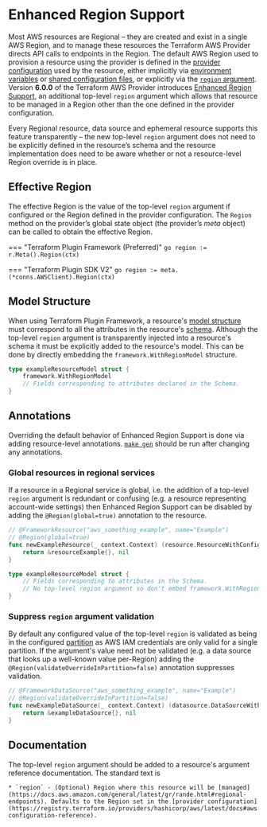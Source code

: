 # Enhanced Region Support

Most AWS resources are Regional – they are created and exist in a single AWS Region, and to manage these resources the Terraform AWS Provider directs API calls to endpoints in the Region. The default AWS Region used to provision a resource using the provider is defined in the [provider configuration](https://developer.hashicorp.com/terraform/language/providers/configuration) used by the resource, either implicitly via [environment variables](https://registry.terraform.io/providers/hashicorp/aws/latest/docs#environment-variables) or [shared configuration files](https://registry.terraform.io/providers/hashicorp/aws/latest/docs#shared-configuration-and-credentials-files), or explicitly via the [`region` argument](https://registry.terraform.io/providers/hashicorp/aws/latest/docs#region). Version **6.0.0** of the Terraform AWS Provider introduces [Enhanced Region Support]((https://registry.terraform.io/providers/hashicorp/aws/latest/docs/guides/enhanced-region-support#global-services)), an additional top-level `region` argument which allows that resource to be managed in a Region other than the one defined in the provider configuration.

Every Regional resource, data source and ephemeral resource supports this feature transparently – the new top-level `region` argument does not need to be explicitly defined in the resource’s schema and the resource implementation does need to be aware whether or not a resource-level Region override is in place.

## Effective Region

The effective Region is the value of the top-level `region` argument if configured or the Region defined in the provider configuration. The `Region` method on the provider’s global state object (the provider’s _meta_ object) can be called to obtain the effective Region.

=== "Terraform Plugin Framework (Preferred)"
    ```go
    region := r.Meta().Region(ctx)
    ```

=== "Terraform Plugin SDK V2"
    ```go
    region := meta.(*conns.AWSClient).Region(ctx)
    ```

## Model Structure

When using Terraform Plugin Framework, a resource's [model structure](https://developer.hashicorp.com/terraform/plugin/framework/handling-data/accessing-values#get-the-entire-configuration-plan-or-state) must correspond to all the attributes in the resource's [schema](https://developer.hashicorp.com/terraform/plugin/framework/handling-data/schemas). Although the top-level `region` argument is transparently injected into a resource's schema it must be explicitly added to the resource's model. This can be done by directly embedding the `framework.WithRegionModel` structure.

```go
type exampleResourceModel struct {
    framework.WithRegionModel
    // Fields corresponding to attributes declared in the Schema.
}
```

## Annotations

Overriding the default behavior of Enhanced Region Support is done via adding resource-level annotations.
[`make gen`](makefile-cheat-sheet.md) should be run after changing any annotations.

### Global resources in regional services

If a resource in a Regional service is global, i.e. the addition of a top-level `region` argument is redundant or confusing (e.g. a resource representing account-wide settings) then Enhanced Region Support can be disabled by adding the `@Region(global=true)` annotation to the resource.

```go
// @FrameworkResource("aws_something_example", name="Example")
// @Region(global=true)
func newExampleResource(_ context.Context) (resource.ResourceWithConfigure, error) {
    return &resourceExample{}, nil
}

type exampleResourceModel struct {
    // Fields corresponding to attributes in the Schema.
    // No top-level region argument so don't embed framework.WithRegionModel.
}
```

### Suppress `region` argument validation

By default any configured value of the top-level `region` is validated as being in the configured [partition](https://docs.aws.amazon.com/whitepapers/latest/aws-fault-isolation-boundaries/partitions.html) as AWS IAM credentials are only valid for a single partition. If the argument's value need not be validated (e.g. a data source that looks up a well-known value per-Region) adding the `@Region(validateOverrideInPartition=false)` annotation suppresses validation.

```go
// @FrameworkDataSource("aws_something_example", name="Example")
// @Region(validateOverrideInPartition=false)
func newExampleDataSource(_ context.Context) (datasource.DataSourceWithConfigure, error) {
    return &exampleDataSource{}, nil
}
```

## Documentation

The top-level `region` argument should be added to a resource's argument reference documentation. The standard text is

```
* `region` - (Optional) Region where this resource will be [managed](https://docs.aws.amazon.com/general/latest/gr/rande.html#regional-endpoints). Defaults to the Region set in the [provider configuration](https://registry.terraform.io/providers/hashicorp/aws/latest/docs#aws-configuration-reference).
```
